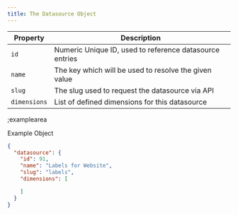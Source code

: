 ```yaml
---
title: The Datasource Object
---
```


| Property | Description |
|---|---|
| `id` | Numeric Unique ID, used to reference datasource entries |
| `name` | The key which will be used to resolve the given value |
| `slug` | The slug used to request the datasource via API |
| `dimensions` | List of defined dimensions for this datasource |

;examplearea

Example Object

```json
{
  "datasource": {
    "id": 91,
    "name": "Labels for Website",
    "slug": "labels",
    "dimensions": [

    ]
  }
}
```